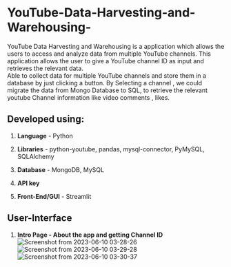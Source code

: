 # YouTube-Data-Harvesting-and-Warehousing-

YouTube Data Harvesting and Warehousing is a application which allows the users to access and analyze data from multiple YouTube channels. This application allows the user to give a YouTube channel ID as input and retrieves the relevant data.  
Able to collect data for multiple YouTube channels and store them in a database by just clicking a button. By Selecting a channel , we could migrate the data from Mongo Database to SQL, to retrieve the relevant youtube Channel information like video comments , likes.

**Developed using:**
------------
1. **Language** - Python

2. **Libraries** - python-youtube, pandas, mysql-connector, PyMySQL, SQLAlchemy

3. **Database** - MongoDB, MySQL

4. **API key**

5. **Front-End/GUI** - Streamlit


**User-Interface**
------------
1. **Intro Page - About the app and getting Channel ID**
![Screenshot from 2023-06-10 03-28-26](https://github.com/meetarthi/YouTube-Data-Harvesting-and-Warehousing-/assets/112666126/1132fe20-ee4d-4e09-9eed-b3e20d3caed1)
![Screenshot from 2023-06-10 03-29-28](https://github.com/meetarthi/YouTube-Data-Harvesting-and-Warehousing-/assets/112666126/533616ea-bdcf-4409-93d3-345f76fddf24)
![Screenshot from 2023-06-10 03-30-37](https://github.com/meetarthi/YouTube-Data-Harvesting-and-Warehousing-/assets/112666126/af9952d2-3417-45a3-90d8-81d8ae7e1f0b)

